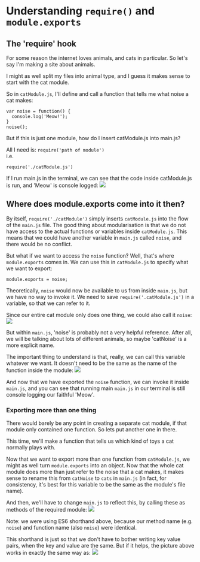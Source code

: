 # Understanding ```require()``` and ```module.exports```

## The 'require' hook
For some reason the internet loves animals, and cats in particular. So let's say I'm making a site about animals.

I might as well split my files into animal type, and I guess it makes sense to start with the cat module.

So in ```catModule.js```, I'll define and call a function that tells me what noise a cat makes:
```
var noise = function() {
  console.log('Meow!');
}
noise();
```

But if this is just one module, how do I insert catModule.js into main.js?

All I need is: ```require('path of module')```  
i.e.
```
require('./catModule.js')
```

If I run main.js in the terminal, we can see that the code inside catModule.js is run, and 'Meow' is console logged:
![](../../../Pictures/understanding-modules1.png)


## Where does module.exports come into it then?

By itself, ```require('./catModule')``` simply inserts ```catModule.js``` into the flow of the ```main.js``` file. The good thing about modularisation is that we do not have access to the actual functions or variables inside ```catModule.js```. This means that we could have another variable in ```main.js``` called ```noise```, and there would be no conflict.

But what if we want to access the ```noise``` function? Well, that's where ```module.exports``` comes in. We can use this in ```catModule.js``` to specify what we want to export:
```
module.exports = noise;
```
Theoretically, ```noise``` would now be available to us from inside ```main.js```, but we have no way to invoke it. We need to save ```require('.catModule.js')``` in a variable, so that we can refer to it.

Since our entire cat module only does one thing, we could also call it ```noise```:
![](../../../Pictures/understanding-modules2.png)


But within ```main.js```, 'noise' is probably not a very helpful reference. After all, we will be talking about lots of different animals, so maybe 'catNoise' is a more explicit name.

The important thing to understand is that, really, we can call this variable whatever we want. It doesn't need to be the same as the name of the function inside the module:
![](../../../Pictures/understanding-modules3.png)

And now that we have exported the ```noise``` function, we can invoke it inside ```main.js```, and you can see that running main ```main.js``` in our terminal is still console logging our faithful 'Meow'.

### Exporting more than one thing

There would barely be any point in creating a separate cat module, if that module only contained one function. So lets put another one in there.

This time, we'll make a function that tells us which kind of toys a cat normally plays with.

Now that we want to export more than one function from ```catModule.js```, we might as well turn ```module.exports``` into an object. Now that the whole cat module does more than just refer to the noise that a cat makes, it makes sense to rename this from ```catNoise``` to ```cats``` in ```main.js``` (in fact, for consistency, it's best for this variable to be the same as the module's file name).

And then, we'll have to change ```main.js``` to reflect this, by calling these as methods of the required module:
![](../../../Pictures/understanding-modules5.png)


Note: we were using ES6 shorthand above, because our method name (e.g. ```noise```) and function name (also ```noise```) were identical.  

This shorthand is just so that we don't have to bother writing key value pairs, when the key and value are the same. But if it helps, the picture above works in exactly the same way as:
![](../../../Pictures/understanding-modules7.png)
